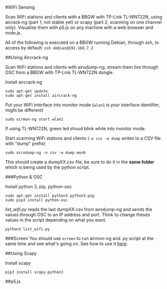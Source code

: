 #WiFi Sensing

Scan WiFi stations and clients with a BBGW with TP-Link TL-WN722N, using aicrack-ng (part 1, not stable yet) or scapy (part 2, scanning on one channel only).
Visualize them with p5.js on any machine with a web browser and node.js.

All of the following is executed on a BBGW running Debian, through ssh, to access by default: `ssh debian@192.168.7.2`

##Using Aircrack-ng

Scan WiFi stations and clients with airodump-ng, stream them live through OSC from a BBGW with TP-Link TL-WN722N dongle. 

Install aircrack-ng
```
sudo apt-get update
sudo apt-get install aircrack-ng
```

Put your WiFi interface into monitor mode (`wlan1` is your interface identifier, might be different)
```
sudo airmon-ng start wlan1
```
If using TL-WN722N, green led shoud blink while into monitor mode.


Start scanning WiFi stations and clients (`-o csv -w dump` writes to a CSV file with "dump" prefix)
```
sudo airodump-ng -o csv -w dump mon0
```
This should create a dumpXX.csv file, be sure to do it in the __same folder__ which is being used by the python script.

###Python & OSC

Install python 3, pip, python-osc
```
sudo apt-get install python3 python3-pip
sudo pip3 install python-osc
```
_list_wifi.py_ reads the last dumpXX.csv from airodump-ng and sends the values through OSC to an IP address and port. Think to change theses values in the script depending on what you want.
```
python3 list_wifi.py
```

###Screen
You should use `screen` to run airmon-ng and .py script at the same time and see what's going on.
See how to use it [here](http://aperiodic.net/screen/quick_reference).

##Using Scapy

Install scapy

```
pip3 install scapy-python3
```

##p5.js
